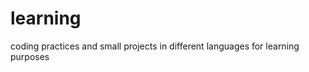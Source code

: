 learning
========

coding practices and small projects in different languages for learning purposes
